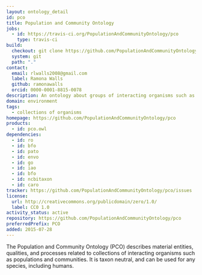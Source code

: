 ```yaml
---
layout: ontology_detail
id: pco
title: Population and Community Ontology
jobs:
  - id: https://travis-ci.org/PopulationAndCommunityOntology/pco
    type: travis-ci
build:
  checkout: git clone https://github.com/PopulationAndCommunityOntology/pco.git
  system: git
  path: "."
contact:
  email: rlwalls2008@gmail.com
  label: Ramona Walls
  github: ramonawalls
  orcid: 0000-0001-8815-0078
description: An ontology about groups of interacting organisms such as populations and communities
domain: environment
tags:
  - collections of organisms
homepage: https://github.com/PopulationAndCommunityOntology/pco
products:
  - id: pco.owl
dependencies:
  - id: ro
  - id: bfo
  - id: pato
  - id: envo
  - id: go
  - id: iao
  - id: bfo
  - id: ncbitaxon
  - id: caro
tracker: https://github.com/PopulationAndCommunityOntology/pco/issues
license:
  url: http://creativecommons.org/publicdomain/zero/1.0/
  label: CC0 1.0
activity_status: active
repository: https://github.com/PopulationAndCommunityOntology/pco
preferredPrefix: PCO
added: 2015-07-28
---
```


The Population and Community Ontology (PCO) describes material entities, qualities, and processes related to collections of interacting organisms such as populations and communities. It is taxon neutral, and can be used for any species, including humans.
